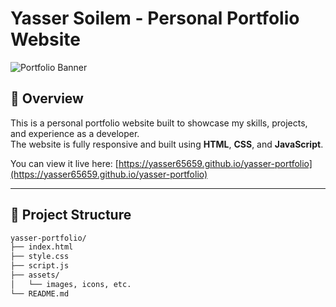 # Yasser Soilem - Personal Portfolio Website

![Portfolio Banner](https://your-image-link.com/banner.png) 
## 📌 Overview

This is a personal portfolio website built to showcase my skills, projects, and experience as a developer.  
The website is fully responsive and built using **HTML**, **CSS**, and **JavaScript**.

You can view it live here: [https://yasser65659.github.io/yasser-portfolio](https://yasser65659.github.io/yasser-portfolio)

---

## 📁 Project Structure

```bash
yasser-portfolio/
├── index.html
├── style.css
├── script.js
├── assets/
│   └── images, icons, etc.
└── README.md

